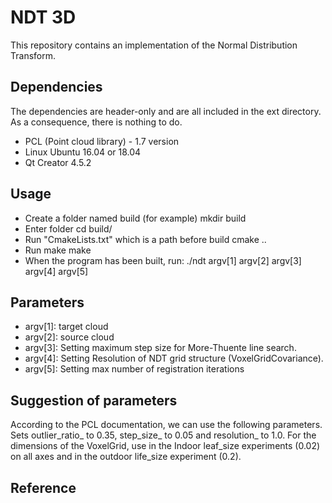 # NDT 3D #

This repository contains an implementation of the Normal Distribution Transform. 

## Dependencies ##

The dependencies are header-only and are all included in the ext directory. As a consequence, there is nothing to do.

* PCL (Point cloud library) - 1.7 version
* Linux Ubuntu 16.04 or 18.04
* Qt Creator 4.5.2
## Usage ##

* Create a folder named build (for example)
mkdir build
* Enter folder
cd build/
* Run "CmakeLists.txt" which is a path before build
cmake ..
* Run make
make
* When the program has been built, run: 
./ndt argv[1] argv[2] argv[3] argv[4] argv[5] 

## Parameters ##
* argv[1]: target cloud
* argv[2]: source cloud
* argv[3]: Setting maximum step size for More-Thuente line search.
* argv[4]: Setting Resolution of NDT grid structure (VoxelGridCovariance).
* argv[5]: Setting max number of registration iterations
## Suggestion of parameters ##
According to the PCL documentation, we can use the following parameters. Sets outlier_ratio_ to 0.35, step_size_ to 0.05 and resolution_ to 1.0. For the dimensions of the VoxelGrid, use in the Indoor leaf_size experiments (0.02) on all axes and in the outdoor life_size experiment (0.2).
## Reference ##

